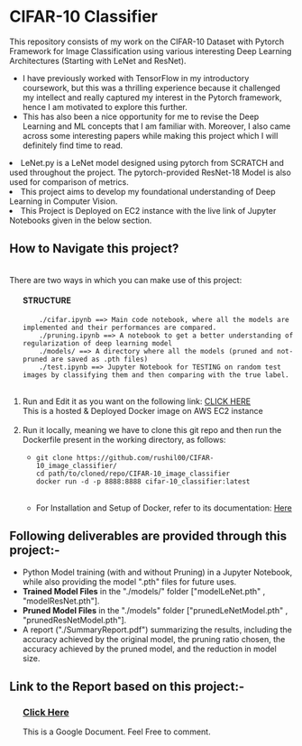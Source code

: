 # CIFAR-10 Classifier
This repository consists of my work on the CIFAR-10 Dataset with Pytorch Framework for Image Classification using various interesting Deep Learning Architectures (Starting with LeNet and ResNet).
- I have previously worked with TensorFlow in my introductory coursework, but this was a thrilling experience because it challenged my intellect and really captured my interest in the Pytorch framework, hence I am motivated to explore this further.
- This has also been a nice opportunity for me to revise the Deep Learning and ML concepts that I am familiar with. Moreover, I also came across some interesting papers while making this project which I will definitely find time to read.
<li>LeNet.py is a LeNet model designed using pytorch from SCRATCH and used throughout the project. The pytorch-provided ResNet-18 Model is also used for comparison of metrics.
<li>This project aims to develop my foundational understanding of Deep Learning in Computer Vision.</li>
<li>This Project is Deployed on EC2 instance with the live link of Jupyter Notebooks given in the below section.
<h2>How to Navigate this project?</h2><br>There are two ways in which you can make use of this project: <br>
<ol>
    <h4>STRUCTURE</h4>

        ./cifar.ipynb ==> Main code notebook, where all the models are implemented and their performances are compared.
        ./pruning.ipynb ==> A notebook to get a better understanding of regularization of deep learning model
        ./models/ ==> A directory where all the models (pruned and not-pruned are saved as .pth files)
        ./test.ipynb ==> Jupyter Notebook for TESTING on random test images by classifying them and then comparing with the true label.
<br>
<li>Run and Edit it as you want on the following link: <a href=http://34.229.19.142:8888/tree?token=42c7508caeba1b539955bd1a5ff14e785418f6a12d9b0773>CLICK HERE</a> <br> <t>This is a hosted & Deployed Docker image on AWS EC2 instance</t></li> <br> 

<li>Run it locally, meaning we have to clone this git repo and then run the Dockerfile present in the working directory, as follows:  
    <ul><li>

    git clone https://github.com/rushil00/CIFAR-10_image_classifier/
    cd path/to/cloned/repo/CIFAR-10_image_classifier
    docker run -d -p 8888:8888 cifar-10_classifier:latest
 </li><br>
 <li>For Installation and Setup of Docker, refer to its documentation: <a href=docs.docker.com>Here</a></li></ul>
 </li>
</ol>
<h2>Following deliverables are provided through this project:-</h3>
<ul>
    <li>Python Model training (with and without Pruning) in a Jupyter Notebook, while also providing the model ".pth" files for future uses.</li> 
    <li><b>Trained Model Files</b> in the "./models/" folder ["modelLeNet.pth" , "modelResNet.pth"].</li>
    <li><b>Pruned Model Files</b> in the "./models" folder ["prunedLeNetModel.pth" , "prunedResNetModel.pth"].
    <li> A report ("./SummaryReport.pdf") summarizing the results, including the accuracy achieved by the original model, the pruning ratio chosen, the accuracy achieved by the pruned model, and the reduction in model size.
</ul>
<h2>Link to the Report based on this project:-</h3>
<ol><li type=none><h3><a href="https://docs.google.com/document/d/1JVEw5I6S3AD6iyPr9fjowG7rSYUgez2ruutxTCtZcGY/edit?usp=sharing">Click Here</a>
<br></h3> This is a Google Document. Feel Free to comment.

